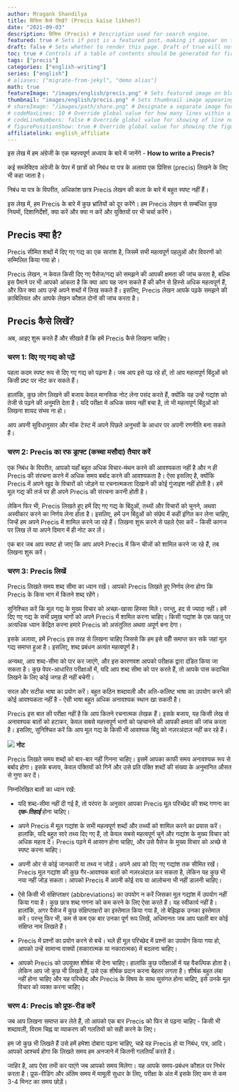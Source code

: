 ```yaml
---
author: Mragank Shandilya
title: प्रिसिस कैसे लिखें? (Precis kaise likhen?)
date: "2021-09-03"
description: प्रिसिस (Precis) # Description used for search engine.
featured: true # Sets if post is a featured post, making it appear on the sidebar. A featured post won't be listed on the sidebar if it's the current page
draft: false # Sets whether to render this page. Draft of true will not be rendered.
toc: true # Controls if a table of contents should be generated for first-level links automatically.
tags: ["precis"]
categories: ["english-writing"]
series: ["english"]
# aliases: ["migrate-from-jekyl", "demo alias"]
math: true
featureImage: "/images/english/precis.png" # Sets featured image on blog post.
thumbnail: "images/english/precis.png" # Sets thumbnail image appearing inside card on homepage. I will keep it the same as featureImage.
# shareImage: "/images/path/share.png" # Designate a separate image for social media sharing.
# codeMaxLines: 10 # Override global value for how many lines within a code block before auto-collapsing.
# codeLineNumbers: false # Override global value for showing of line numbers within code block.
# figurePositionShow: true # Override global value for showing the figure label.
affiliatelink: english_affiliate
---
```


इस लेख में हम अंग्रेजी के एक महत्त्वपूर्ण अध्याय के बारे में जानेंगे - <strong>How to write a Precis?</strong>

कई सब्जेक्टिव अंग्रेजी के पेपर में छात्रों को निबंध या पत्र के अलावा एक प्रिसिस (precis) लिखने के लिए भी कहा जाता है।

निबंध या पत्र के विपरीत, अधिकांश छात्र Precis लेखन की कला के बारे में बहुत स्पष्ट नहीं हैं।

इस लेख में, हम Precis के बारे में कुछ भ्रांतियों को दूर करेंगे। हम Precis लेखन से सम्बंधित कुछ नियमों, दिशानिर्देशों, क्या करें और क्या न करें और युक्तियों पर भी चर्चा करेंगे।


## Precis क्या है?

Precis सीमित शब्दों में दिए गए गद्य का एक सारांश है, जिसमें सभी महत्वपूर्ण पहलुओं और विवरणों को सम्मिलित किया गया हो।

Precis लेखन, न केवल किसी दिए गए पैसेज/गद्य को समझने की आपकी क्षमता की जांच करता है, बल्कि इस पैमाने पर भी आपको आंकता है कि क्या आप यह जान सकते हैं की कौन से हिस्से अधिक महत्वपूर्ण हैं, और फिर क्या आप उन्हें अपने शब्दों में लिख सकते हैं। इसलिए, Precis लेखन आपके पढ़के समझने की क़ाबिलियत और आपके लेखन कौशल दोनों की जांच करता है।


## Precis कैसे लिखें?

अब, आइए शुरू करते हैं और सीखते हैं कि हमें Precis कैसे लिखना चाहिए। 

### चरण 1: दिए गए गद्य को पढ़ें

पहला कदम स्पष्ट रूप से दिए गए गद्य को पढ़ना है। जब आप इसे पढ़ रहे हों, तो आप महत्वपूर्ण बिंदुओं को किसी प्रष्ट पर नोट कर सकते हैं।

हालांकि, कुछ लोग लिखने की बजाय केवल मानसिक नोट लेना पसंद करते हैं, क्योंकि यह उन्हें गद्यांश को तेजी से पढ़ने की अनुमति देता है। यदि परीक्षा में अधिक समय नहीं बचा है, तो भी महत्वपूर्ण बिंदुओं को लिखना शायद संभव ना हो।

आप अपनी सुविधानुसार और मॉक टेस्ट में अपने पिछले अनुभवों के आधार पर अपनी रणनीति बना सकते हैं।

### चरण 2: Precis का रफ ड्राफ्ट (कच्चा मसौदा) तैयार करें

एक निबंध के विपरीत, आपको यहाँ बहुत अधिक विचार-मंथन करने की आवश्यकता नहीं है और न ही Precis की संरचना करने में अधिक समय बर्बाद करने की आवश्यकता है। ऐसा इसलिए है, क्योंकि Precis में अपने खुद के विचारों को जोड़ने या रचनात्मकता दिखाने की कोई गुंजाइश नहीं होती है। हमें मूल गद्य की तर्ज पर ही अपने Precis की संरचना करनी होती है।

लेकिन फिर भी, Precis लिखते हुए हमें दिए गए गद्य के बिंदुओं, तथ्यों और विचारों को चुनने, अथवा अस्वीकार करने का निर्णय लेना होता है। इसलिए, हमें उन बिंदुओं को संछेप में कहीं इंगित कर लेना चाहिए, जिन्हें हम अपने Precis में शामिल करने जा रहे हैं। लिखना शुरू करने से पहले ऐसा करें - किसी कागज पर लिख लें या अपने दिमाग में ही नोट कर लें।

एक बार जब आप स्पष्ट हो जाएं कि आप अपने Precis में किन चीजों को शामिल करने जा रहे हैं, तब लिखना शुरू करें।

### चरण 3: Precis लिखें

Precis लिखते समय शब्द सीमा का ध्यान रखें। आपको Precis लिखते हुए निर्णय लेना होगा कि Precis के किस भाग में कितने शब्द रहेंगे।

सुनिश्चित करें कि मूल गद्य के मुख्य विचार को अच्छा-खासा हिस्सा मिले। परन्तु, हद से ज्यादा नहीं। हमें दिए गए गद्य के सभी प्रमुख भागों को अपने Precis में शामिल करना चाहिए। किसी गद्यांश के एक पहलू पर अत्यधिक ध्यान केंद्रित करना हमारे Precis को असंतुलित अथवा अपूर्ण बना देगा।

इसके अलावा, हमें Precis इस तरह से लिखना चाहिए जिससे कि हम इसे वहीँ समाप्त कर सकें जहां मूल गद्य समाप्त हुआ है। इसलिए, शब्द प्रबंधन अत्यंत महत्वपूर्ण है।

अन्यथा, आप शब्द-सीमा को पार कर जाएंगे, और इस कारणवश आपको परीक्षक द्वारा दंडित किया जा सकता है। कुछ पेपर-आधारित परीक्षाओं में, यदि आप शब्द सीमा को पार करते हैं, तो आपके पास कदाचित लिखने के लिए कोई जगह ही नहीं बचेगी।

सरल और सटीक भाषा का प्रयोग करें। बहुत कठिन शब्दावली और अति-कलिष्ट भाषा का उपयोग करने की कोई आवश्यकता नहीं है - ऐसी भाषा बहुत अधिक अनावश्यक स्थान खा सकती है।

Precis इस बात की परीक्षा नहीं है कि आप कितने रचनात्मक लेखक हैं। इसके बजाय, यह किसी लेख से अनावश्यक बातों को हटाकर, केवल सबसे महत्त्वपूर्ण भागों को पहचानने की आपकी क्षमता की जांच करता है। इसलिए, सुनिश्चित करें कि आप मूल गद्य के किसी भी आवश्यक बिंदु को नज़रअंदाज़ नहीं  कर रहे हैं।

<div class="toc-mak">
  <img src="../../../images/pencil.png">
  <b>नोट</b><br>

Precis लिखते समय शब्दों को बार-बार नहीं गिनना चाहिए। इसमें आपका काफी समय अनावश्यक रूप से बर्बाद होगा। इसके बजाय, केवल पंक्तियों को गिनें और उसे प्रति पंक्ति शब्दों की संख्या के अनुमानित औसत से गुणा कर दें।
</div>

निम्नलिखित बातों का ध्यान रखें:

* यदि शब्द-सीमा नहीं दी गई है, तो परंपरा के अनुसार आपका Precis मूल परिच्छेद की शब्द गणना का ***एक-तिहाई*** होना चाहिए।

* अपने Precis में मूल गद्यांश के सभी महत्वपूर्ण शब्दों और तथ्यों को शामिल करने का प्रयास करें। हालांकि, यदि बहुत सारे तथ्य दिए गए हैं, तो केवल सबसे महत्वपूर्ण चुनें और गद्यांश के मुख्य विचार को अधिक महत्व दें। Precis पढ़ने में आसान होना चाहिए, और उसे पैसेज के मुख्य विचार को अच्छे से स्पष्ट करना चाहिए।

* अपनी ओर से कोई जानकारी या तथ्य न जोड़ें। अपने आप को दिए गए गद्यांश तक सीमित रखें। Precis मूल गद्यांश की कुछ गैर-आवश्यक बातों को नज़रअंदाज़ कर सकता है, लेकिन यह कुछ भी नया नहीं जोड़ सकता। आपको Precis में अपनी कोई राय या आलोचना भी नहीं डालनी चाहिए।

* ऐसे किसी भी संक्षिप्ताक्षर (abbreviations) का उपयोग न करें जिसका मूल गद्यांश में उपयोग नहीं किया गया है। कुछ छात्र शब्द गणना को कम करने के लिए ऐसा करते हैं। यह स्वीकार्य नहीं है। हालांकि, अगर पैसेज में कुछ संक्षिप्ताक्षरों का इस्तेमाल किया गया है, तो बेझिझक उनका इस्तेमाल करें। परन्तु फिर भी, कम से कम एक बार उनका पूर्ण रूप लिखें, अधिमानतः जब आप पहली बार कोई संक्षिप्त नाम लिखते हैं।

* Precis में प्रश्नों का प्रयोग करने से बचें। भले ही मूल परिच्छेद में प्रश्नों का उपयोग किया गया हो, आपको उन्हें सामान्य वाक्यों (सकारात्मक या नकारात्मक) में बदलना चाहिए।

* आपको Precis को उपयुक्त शीर्षक भी देना चाहिए। हालांकि कुछ परीक्षाओं में यह वैकल्पिक होता है। लेकिन आप जो कुछ भी लिखते हैं, उसे एक शीर्षक प्रदान करना बेहतर लगता है। शीर्षक बहुत लंबा नहीं होना चाहिए और यह परिच्छेद और Precis के विषय के साथ सुसंगत होना चाहिए, इसे उनके मूल विचार को व्यक्त करना चाहिए।

### चरण 4: Precis को प्रूफ-रीड करें

जब आप लिखना समाप्त कर लेते हैं, तो आपको एक बार Precis को फिर से पढ़ना चाहिए - किसी भी शब्दावली, विराम चिह्न या व्याकरण की गलतियों को सही करने के लिए।

हम जो कुछ भी लिखते हैं उसे हमें हमेशा दोबारा पढ़ना चाहिए, चाहे वह Precis हो या निबंध, पत्र, आदि। आपको आश्चर्य होगा कि लिखते समय हम अनजाने में कितनी गलतियाँ करते हैं।

जाहिर है, आप ऐसा तभी कर पाएंगे जब आपको समय मिलेगा। यह आपके समय-प्रबंधन कौशल पर निर्भर करता है। प्रूफ-रीडिंग और अंतिम समय में मामूली सुधार के लिए, परीक्षा के अंत में इसके लिए कम से कम 3-4 मिनट का समय छोड़ें।
